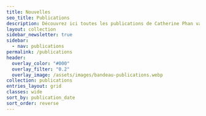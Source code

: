 ```yaml
---
title: Nouvelles
seo_title: Publications
description: Découvrez ici toutes les publications de Catherine Phan van, mais aussi ses projets en cours d'écriture ou à paraître.
layout: collection
sidebar_newsletter: true
sidebar:
  - nav: publications
permalink: /publications
header:
  overlay_color: "#000"
  overlay_filter: "0.2"
  overlay_image: /assets/images/bandeau-publications.webp
collection: publications
entries_layout: grid
classes: wide
sort_by: publication_date
sort_order: reverse
---
```

